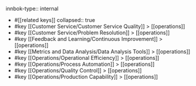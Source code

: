 innbok-type:: internal
- #[[related keys]]
collapsed:: true
- #key [[Customer Service/Customer Service Quality]] > [[operations]]
- #key [[Customer Service/Problem Resolution]] > [[operations]]
- #key [[Feedback and Learning/Continuous Improvement]] > [[operations]]
- #key [[Metrics and Data Analysis/Data Analysis Tools]] > [[operations]]
- #key [[Operations/Operational Efficiency]] > [[operations]]
- #key [[Operations/Process Automation]] > [[operations]]
- #key [[Operations/Quality Control]] > [[operations]]
- #key [[Operations/Production Capability]] > [[operations]]




